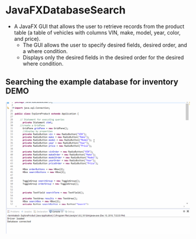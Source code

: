 # JavaFXDatabaseSearch
- A JavaFX GUI that allows the user to retrieve records from the product table (a table of vehicles with columns VIN, make, model, year, color, and price).
    - The GUI allows the user to specify desired fields, desired order, and a where condition. 
    - Displays only the desired fields in the desired order for the desired where condition.
## Searching the example database for inventory DEMO
![](https://github.com/blaise594/JavaFXDatabaseSearch/blob/master/media/demo.gif?raw=true)
